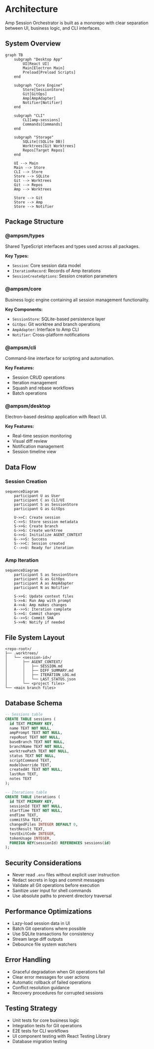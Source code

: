 # Architecture

Amp Session Orchestrator is built as a monorepo with clear separation between UI, business logic, and CLI interfaces.

## System Overview

```mermaid
graph TB
    subgraph "Desktop App"
        UI[React UI]
        Main[Electron Main]
        Preload[Preload Scripts]
    end
    
    subgraph "Core Engine"
        Store[SessionStore]
        Git[GitOps]
        Amp[AmpAdapter]
        Notifier[Notifier]
    end
    
    subgraph "CLI"
        CLI[amp-sessions]
        Commands[Commands]
    end
    
    subgraph "Storage"
        SQLite[(SQLite DB)]
        Worktrees[Git Worktrees]
        Repos[Target Repos]
    end
    
    UI --> Main
    Main --> Store
    CLI --> Store
    Store --> SQLite
    Git --> Worktrees
    Git --> Repos
    Amp --> Worktrees
    
    Store --> Git
    Store --> Amp
    Store --> Notifier
```

## Package Structure

### @ampsm/types
Shared TypeScript interfaces and types used across all packages.

**Key Types:**
- `Session`: Core session data model
- `IterationRecord`: Records of Amp iterations
- `SessionCreateOptions`: Session creation parameters

### @ampsm/core
Business logic engine containing all session management functionality.

**Key Components:**
- `SessionStore`: SQLite-based persistence layer
- `GitOps`: Git worktree and branch operations
- `AmpAdapter`: Interface to Amp CLI
- `Notifier`: Cross-platform notifications

### @ampsm/cli
Command-line interface for scripting and automation.

**Key Features:**
- Session CRUD operations
- Iteration management
- Squash and rebase workflows
- Batch operations

### @ampsm/desktop
Electron-based desktop application with React UI.

**Key Features:**
- Real-time session monitoring
- Visual diff review
- Notification management
- Session timeline view

## Data Flow

### Session Creation
```mermaid
sequenceDiagram
    participant U as User
    participant C as CLI/UI
    participant S as SessionStore
    participant G as GitOps
    
    U->>C: Create session
    C->>S: Store session metadata
    S->>G: Create branch
    G->>G: Create worktree
    G->>G: Initialize AGENT_CONTEXT
    G-->>S: Success
    S-->>C: Session created
    C-->>U: Ready for iteration
```

### Amp Iteration
```mermaid
sequenceDiagram
    participant S as SessionStore
    participant G as GitOps
    participant A as AmpAdapter
    participant N as Notifier
    
    S->>G: Update context files
    S->>A: Run Amp with prompt
    A->>A: Amp makes changes
    A-->>S: Iteration complete
    S->>G: Commit changes
    G-->>S: Commit SHA
    S->>N: Notify if needed
```

## File System Layout

```
<repo-root>/
├── .worktrees/
│   └── <session-id>/
│       ├── AGENT_CONTEXT/
│       │   ├── SESSION.md
│       │   ├── DIFF_SUMMARY.md
│       │   ├── ITERATION_LOG.md
│       │   └── LAST_STATUS.json
│       └── <project files>
└── <main branch files>
```

## Database Schema

```sql
-- Sessions table
CREATE TABLE sessions (
  id TEXT PRIMARY KEY,
  name TEXT NOT NULL,
  ampPrompt TEXT NOT NULL,
  repoRoot TEXT NOT NULL,
  baseBranch TEXT NOT NULL,
  branchName TEXT NOT NULL,
  worktreePath TEXT NOT NULL,
  status TEXT NOT NULL,
  scriptCommand TEXT,
  modelOverride TEXT,
  createdAt TEXT NOT NULL,
  lastRun TEXT,
  notes TEXT
);

-- Iterations table
CREATE TABLE iterations (
  id TEXT PRIMARY KEY,
  sessionId TEXT NOT NULL,
  startTime TEXT NOT NULL,
  endTime TEXT,
  commitSha TEXT,
  changedFiles INTEGER DEFAULT 0,
  testResult TEXT,
  testExitCode INTEGER,
  tokenUsage INTEGER,
  FOREIGN KEY(sessionId) REFERENCES sessions(id)
);
```

## Security Considerations

- Never read `.env` files without explicit user instruction
- Redact secrets in logs and commit messages
- Validate all Git operations before execution
- Sanitize user input for shell commands
- Use absolute paths to prevent directory traversal

## Performance Optimizations

- Lazy-load session data in UI
- Batch Git operations where possible
- Use SQLite transactions for consistency
- Stream large diff outputs
- Debounce file system watchers

## Error Handling

- Graceful degradation when Git operations fail
- Clear error messages for user actions
- Automatic rollback of failed operations
- Conflict resolution guidance
- Recovery procedures for corrupted sessions

## Testing Strategy

- Unit tests for core business logic
- Integration tests for Git operations
- E2E tests for CLI workflows
- UI component testing with React Testing Library
- Database migration testing
